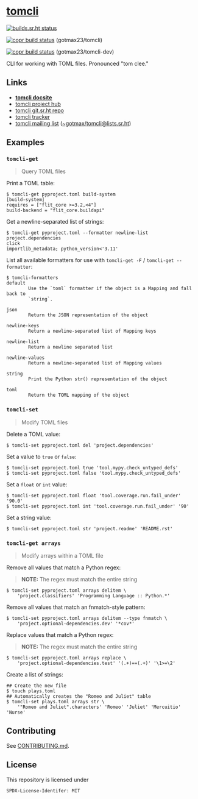 <!--
Copyright (C) 2023 Maxwell G <maxwell@gtmx.me>
SPDX-License-Identifier: MIT
-->

# [tomcli](https://tomcli.gtmx.me)

[![builds.sr.ht status](https://builds.sr.ht/~gotmax23/tomcli/commits/main.svg)](https://builds.sr.ht/~gotmax23/tomcli/commits/main?)

[![copr build status][badge-copr]][link-copr] (gotmax23/tomcli)

[![copr build status][badge-copr-dev]][link-copr-dev] (gotmax23/tomcli-dev)

CLI for working with TOML files. Pronounced "tom clee."

## Links

- [**tomcli docsite**](https://tomcli.gtmx.me)
- [tomcli project hub](https://sr.ht/~gotmax23/tomcli)
- [tomcli git.sr.ht repo](https://git.sr.ht/~gotmax23/tomcli)
- [tomcli tracker](https://todo.sr.ht/~gotmax23/tomcli)
- [tomcli mailing list][archives] ([~gotmax/tomcli@lists.sr.ht][mailto])

[archives]: https://lists.sr.ht/~gotmax23/tomcli
[mailto]: mailto:~gotmax/tomcli@lists.sr.ht

## Examples

### `tomcli-get`

> Query TOML files

Print a TOML table:

``` console
$ tomcli-get pyproject.toml build-system
[build-system]
requires = ["flit_core >=3.2,<4"]
build-backend = "flit_core.buildapi"
```

Get a newline-separated list of strings:

``` console
$ tomcli-get pyproject.toml --formatter newline-list project.dependencies
click
importlib_metadata; python_version<'3.11'
```

List all available formatters for use
with `tomcli-get -F` / `tomcli-get --formatter`:

``` console
$ tomcli-formatters
default
        Use the `toml` formatter if the object is a Mapping and fall back to
        `string`.

json
        Return the JSON representation of the object

newline-keys
        Return a newline-separated list of Mapping keys

newline-list
        Return a newline separated list

newline-values
        Return a newline-separated list of Mapping values

string
        Print the Python str() representation of the object

toml
        Return the TOML mapping of the object

```

### `tomcli-set`

> Modify TOML files

Delete a TOML value:

``` console
$ tomcli-set pyproject.toml del 'project.dependencies'
```

Set a value to `true` or `false`:

``` console
$ tomcli-set pyproject.toml true 'tool.mypy.check_untyped_defs'
$ tomcli-set pyproject.toml false 'tool.mypy.check_untyped_defs'
```

Set a `float` or `int` value:

``` console
$ tomcli-set pyproject.toml float 'tool.coverage.run.fail_under' '90.0'
$ tomcli-set pyproject.toml int 'tool.coverage.run.fail_under' '90'
```

Set a string value:

``` console
$ tomcli-set pyproject.toml str 'project.readme' 'README.rst'
```

### `tomcli-get arrays`

> Modify arrays within a TOML file

Remove all values that match a Python regex:

> **NOTE:** The regex must match the entire string

``` console
$ tomcli-set pyproject.toml arrays delitem \
    'project.classifiers' 'Programming Language :: Python.*'
```

Remove all values that match an fnmatch-style pattern:

``` console
$ tomcli-set pyproject.toml arrays delitem --type fnmatch \
    'project.optional-dependencies.dev' '*cov*'
```

Replace values that match a Python regex:

> **NOTE:** The regex must match the entire string

``` console
$ tomcli-set pyproject.toml arrays replace \
    'project.optional-dependencies.test' '(.+)==(.+)' '\1>=\2'
```

Create a list of strings:

``` console
## Create the new file
$ touch plays.toml
## Automatically creates the "Romeo and Juliet" table
$ tomcli-set plays.toml arrays str \
    '"Romeo and Juliet".characters' 'Romeo' 'Juliet' 'Mercuitio' 'Nurse'
```


## Contributing

See [CONTRIBUTING.md](https://git.sr.ht/~gotmax23/tomcli/tree/main/item/CONTRIBUTING.md).

## License

This repository is licensed under

    SPDX-License-Identifer: MIT

[badge-copr]: https://copr.fedorainfracloud.org/coprs/gotmax23/tomcli/package/tomcli/status_image/last_build.png
[link-copr]: https://copr.fedorainfracloud.org/coprs/gotmax23/tomcli/
[badge-copr-dev]: https://copr.fedorainfracloud.org/coprs/gotmax23/tomcli-dev/package/tomcli/status_image/last_build.png
[link-copr-dev]: https://copr.fedorainfracloud.org/coprs/gotmax23/tomcli-dev/

